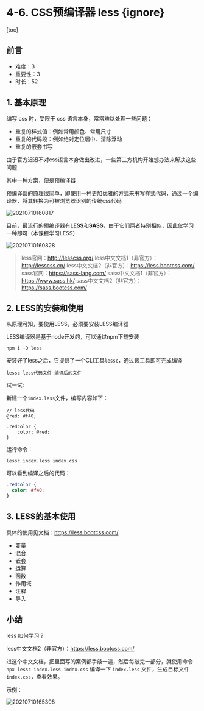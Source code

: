 # 4-6. CSS预编译器 less {ignore}

[toc]

## 前言

- 难度：3
- 重要性：3
- 时长：52

## 1. 基本原理

编写 css 时，受限于 css 语言本身，常常难以处理一些问题：

- 重复的样式值：例如常用颜色、常用尺寸
- 重复的代码段：例如绝对定位居中、清除浮动
- 重复的嵌套书写

由于官方迟迟不对css语言本身做出改进，一些第三方机构开始想办法来解决这些问题

其中一种方案，便是预编译器

预编译器的原理很简单，即使用一种更加优雅的方式来书写样式代码，通过一个编译器，将其转换为可被浏览器识别的传统css代码

![20210710160817](https://cdn.jsdelivr.net/gh/123taojiale/dahuyou_picture@main/blogs/20210710160817.png)

目前，最流行的预编译器有**LESS**和**SASS**，由于它们两者特别相似，因此仅学习一种即可（本课程学习LESS）

![20210710160828](https://cdn.jsdelivr.net/gh/123taojiale/dahuyou_picture@main/blogs/20210710160828.png)

> less官网：http://lesscss.org/
> less中文文档1（非官方）：http://lesscss.cn/
> less中文文档2（非官方）：https://less.bootcss.com/
> sass官网：https://sass-lang.com/
> sass中文文档1（非官方）：https://www.sass.hk/
> sass中文文档2（非官方）：https://sass.bootcss.com/

## 2. LESS的安装和使用

从原理可知，要使用LESS，必须要安装LESS编译器

LESS编译器是基于node开发的，可以通过npm下载安装

```shell
npm i -D less
```

安装好了less之后，它提供了一个CLI工具`lessc`，通过该工具即可完成编译

```shell
lessc less代码文件 编译后的文件
```

试一试:

新建一个`index.less`文件，编写内容如下：

```less
// less代码
@red: #f40;

.redcolor {
    color: @red;
}
```

运行命令：

```shell
lessc index.less index.css
```

可以看到编译之后的代码：

```css
.redcolor {
  color: #f40;
}
```

## 3. LESS的基本使用

具体的使用见文档：https://less.bootcss.com/

- 变量
- 混合
- 嵌套
- 运算
- 函数
- 作用域
- 注释
- 导入

## 小结

less 如何学习？

less中文文档2（非官方）：https://less.bootcss.com/

进这个中文文档，把里面写的案例都手敲一遍，然后每敲完一部分，就使用命令 `npx lessc index.less index.css` 编译一下 `index.less` 文件，生成目标文件 `index.css`，查看效果。

示例：

![20210710165308](https://cdn.jsdelivr.net/gh/123taojiale/dahuyou_picture@main/blogs/20210710165308.png)